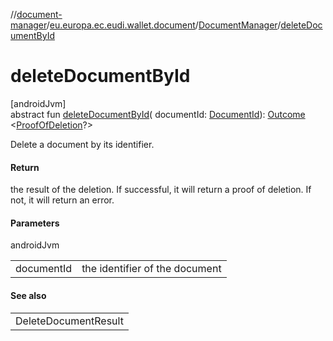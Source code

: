 //[document-manager](../../../index.md)/[eu.europa.ec.eudi.wallet.document](../index.md)/[DocumentManager](index.md)/[deleteDocumentById](delete-document-by-id.md)

# deleteDocumentById

[androidJvm]\
abstract fun [deleteDocumentById](delete-document-by-id.md)(
documentId: [DocumentId](../-document-id/index.md)): [Outcome](../-outcome/index.md)
&lt;[ProofOfDeletion](../-proof-of-deletion/index.md)?&gt;

Delete a document by its identifier.

#### Return

the result of the deletion. If successful, it will return a proof of deletion. If not, it will
return an error.

#### Parameters

androidJvm

|            |                                |
|------------|--------------------------------|
| documentId | the identifier of the document |

#### See also

|                      |
|----------------------|
| DeleteDocumentResult |
